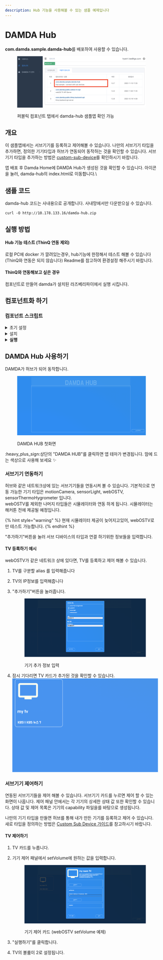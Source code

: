 ```yaml
---
description: Hub 기능을 사용해볼 수 있는 샘플 예제입니다
---
```


# DAMDA Hub

**com.damda.sample.damda-hub**를 배포하여 사용할 수 있습니다.&#x20;

<figure><img src="../../.gitbook/assets/image (3).png" alt=""><figcaption><p>퍼블릭 컴포넌트 탭에서 damda-hub 샘플앱 확인 가능</p></figcaption></figure>

## 개요

이 샘플앱에서는 서브기기를 등록하고 제어해볼 수 있습니다. 나만의 서브기기 타입을 추가하면, 정의한 기기타입과 허브가 연동되어 동작하는 것을 확인할 수 있습니다. 서브기기 타입을 추가하는 방법은 [custom-sub-device](../../fundamentals/damda-device/custom-sub-device/ "mention")를 확인하시기 바랍니다.

앱 배포 후 Damda Home에 DAMDA Hub가 생성된 것을 확인할 수 있습니다. 아이콘을 눌러, damda-hub의 index.html로 이동합니다.\


## 샘플 코드

damda-hub 코드는 사내용으로 공개합니다. 사내망에서만 다운받으실 수 있습니다.

```shell
curl -O http://10.178.133.16/damda-hub.zip
```



## 실행 방법

#### Hub 기능 테스트 (ThinQ 연동 제외)

로컬 PC에 docker 가 깔려있는경우, hub기능에 한정해서 테스트 해볼 수 있습니다 (ThinQ와 연동은 되지 않습니다) Readme를 참고하여 환경설정 해주시기 바랍니다.

#### ThinQ와 연동해보고 싶은 경우

컴포넌트로 만들어 damda가 설치된 라즈베리파이에서 실행 시킵니다.



## 컴포넌트화 하기

### 컴포넌트 스크립트&#x20;

<details>

<summary>초기 설정</summary>

#### Script&#x20;

```
python3 -m venv /damda/venv/damda-hub)
```

```
docker pull rabbitmq:management
```

```
docker pull redis
```

#### RequiresPrivilege

* true

#### Timeout

* 600

</details>

<details>

<summary>설치</summary>

#### 환경 변수

* VIRTUAL\_ENV&#x20;

#### Script&#x20;

```
docker-compose -f {root}/damda-hub/docker-compose.yml down
```

```
docker-compose -f {root}/damda-hub/docker-compose.yml up -d
```

```
sh {root}/damda-hub/hub-init.sh {root}/damda-hub
```

#### RequiresPrivilege

* true

#### Timeout

* 600

</details>

<details>

<summary><strong>실행</strong></summary>

#### 환경 변수

* VIRTUAL\_ENV&#x20;

#### Script&#x20;

```
	bash {root}/damda-hub/start-hub.sh {root}/damda-hub
```

#### RequiresPrivilege

* true

#### Timeout

* 600

</details>



## DAMDA Hub 사용하기

DAMDA가 허브가 되어 동작합니다.&#x20;

<figure><img src="../../.gitbook/assets/image.png" alt=""><figcaption><p>DAMDA HUB 첫화면</p></figcaption></figure>

:heavy\_plus\_sign:상단의 "DAMDA HUB"를 클릭하면 앱 테마가 변경됩니다. 맘에 드는 색상으로 사용해 보세요 :sparkles:

### 서브기기 연동하기

허브와 같은 네트워크상에 있는 서브기기들을 연동시켜 볼 수 있습니다. 기본적으로 연동 가능한 기기 타입은 motionCamera, sensorLight, webOSTV, sensorThermoHygrometer 입니다.\
webOSTV를 제외한 나머지 타입들은 시뮬레이터와 연동 하게 됩니다. 시뮬레이터는 해커톤 전에 제공될 예정입니다.&#x20;

{% hint style="warning" %}
현재 시뮬레이터 제공이 늦어지고있어, webOSTV로만 테스트 가능합니다.
{% endhint %}

"추가하기"버튼을 눌러 서브 디바이스의 타입과 연결 하기위한 정보들을 입력합니다.

#### TV 등록하기 예시&#x20;

webOSTV가 같은 네트워크 상에 있다면, TV를 등록하고 제어 해볼 수 있습니다.&#x20;

1. TV를 구분할 alias 를 입력해줍니다
2. TV의 IP정보를 입력해줍니다
3.  "추가하기"버튼을 눌러줍니다.

    <figure><img src="../../.gitbook/assets/image (2) (3).png" alt=""><figcaption><p>기기 추가 정보 입력</p></figcaption></figure>
4. 잠시 기다리면 TV 카드가 추가된 것을 확인할 수 있습니다.\
   ![](<../../.gitbook/assets/image (12) (3).png>)

### 서브기기 제어하기

연동된 서브기기들을 제어 해볼 수 있습니다. 서브기기 카드를 누르면 제어 할 수 있는 화면이 나옵니다. 제어 패널 안에서는 각 기기의 상세한 상태 값 또한 확인할 수 있습니다. 상태 값 및 제어 목록은 기기의 capability 파일을를 바탕으로 생성됩니다.

나만의 기기 타입을 만들면 허브를 통해 내가 만든 기기를 등록하고 제어  수 있습니다. \
새로 타입을 정의하는 방법은 [Custom Sub Device 가이드](../../fundamentals/damda-device/custom-sub-device/)를 참고하시기 바랍니다.

#### TV 제어하기

1. TV 카드를 누릅니다.&#x20;
2.  기기 제어 패널에서 setVolume에 원하는 값을 입력합니다.&#x20;

    <figure><img src="../../.gitbook/assets/image (14).png" alt=""><figcaption><p>기기 제어 카드 (webOSTV setVolume 예제)</p></figcaption></figure>
3. "실행하기"를 클릭합니다.&#x20;
4. TV의 볼륨이 2로 설정됩니다.&#x20;
